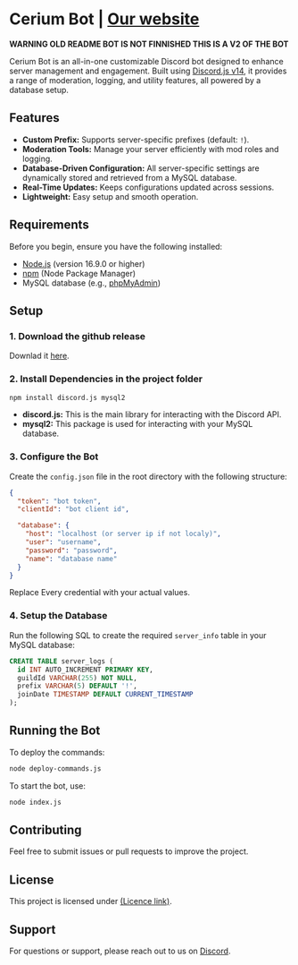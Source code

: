 # Cerium Bot | [Our website](https://bot.cerium.ovh/)

**WARNING OLD README BOT IS NOT FINNISHED THIS IS A V2 OF THE BOT**

Cerium Bot is an all-in-one customizable Discord bot designed to enhance server management and engagement. Built using [Discord.js v14](https://discord.js.org/#/docs/discord.js/v14/general/welcome), it provides a range of moderation, logging, and utility features, all powered by a database setup.

## Features
- **Custom Prefix:** Supports server-specific prefixes (default: `!`).
- **Moderation Tools:** Manage your server efficiently with mod roles and logging.
- **Database-Driven Configuration:** All server-specific settings are dynamically stored and retrieved from a MySQL database.
- **Real-Time Updates:** Keeps configurations updated across sessions.
- **Lightweight:** Easy setup and smooth operation.



## Requirements
Before you begin, ensure you have the following installed:
- [Node.js](https://nodejs.org/) (version 16.9.0 or higher)
- [npm](https://www.npmjs.com/) (Node Package Manager)
- MySQL database (e.g., [phpMyAdmin](https://www.phpmyadmin.net/))



## Setup

### 1. Download the github release

Downlad it [here](https://github.com/BebekXDW/CeriumBot/releases/).

### 2. Install Dependencies in the project folder
```bash
npm install discord.js mysql2
```
- **discord.js:** This is the main library for interacting with the Discord API.
- **mysql2:** This package is used for interacting with your MySQL database.

### 3. Configure the Bot
Create the `config.json` file in the root directory with the following structure:

```json
{
  "token": "bot token",
  "clientId": "bot client id",

  "database": {
    "host": "localhost (or server ip if not localy)",
    "user": "username",
    "password": "password",
    "name": "database name"
  }
}
```

Replace Every credential with your actual values.

### 4. Setup the Database
Run the following SQL to create the required `server_info` table in your MySQL database:

```sql
CREATE TABLE server_logs (
  id INT AUTO_INCREMENT PRIMARY KEY,
  guildId VARCHAR(255) NOT NULL,
  prefix VARCHAR(5) DEFAULT '!',
  joinDate TIMESTAMP DEFAULT CURRENT_TIMESTAMP
);
```

## Running the Bot
To deploy the commands:

```bash
node deploy-commands.js
```

To start the bot, use:

```bash
node index.js
```

## Contributing
Feel free to submit issues or pull requests to improve the project.

## License
This project is licensed under [(Licence link)](https://github.com/BebekXDW/CeriumBot/blob/main/LICENSE.md).

## Support
For questions or support, please reach out to us on [Discord](https://discord.gg/Gwnx87jgBv).
